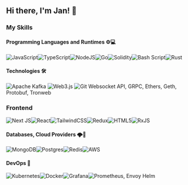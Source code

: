 ## Hi there, I'm Jan! 👋
### My Skills
#### Programming Languages and Runtimes ⚙️💻
![JavaScript](https://img.shields.io/badge/javascript-%23323330.svg?style=for-the-badge&logo=javascript&logoColor=%23F7DF1E)![TypeScript](https://img.shields.io/badge/typescript-%23007ACC.svg?style=for-the-badge&logo=typescript&logoColor=white)![NodeJS](https://img.shields.io/badge/node.js-6DA55F?style=for-the-badge&logo=node.js&logoColor=white)![Go](https://img.shields.io/badge/go-%2300ADD8.svg?style=for-the-badge&logo=go&logoColor=white)![Solidity](https://img.shields.io/badge/Solidity-%23363636.svg?style=for-the-badge&logo=solidity&logoColor=white)![Bash Script](https://img.shields.io/badge/bash_script-%23121011.svg?style=for-the-badge&logo=gnu-bash&logoColor=white)![Rust](https://img.shields.io/badge/rust-%23000000.svg?style=for-the-badge&logo=rust&logoColor=white)
#### Technologies 🛠
![Apache Kafka](https://img.shields.io/badge/Apache%20Kafka-000?style=for-the-badge&logo=apachekafka) ![Web3.js](https://img.shields.io/badge/web3.js-F16822?style=for-the-badge&logo=web3.js&logoColor=white) ![Git](https://img.shields.io/badge/git-%23F05033.svg?style=for-the-badge&logo=git&logoColor=white) Websocket API, GRPC, Ethers, Geth, Protobuf, Tronweb
### Frontend
![Next JS](https://img.shields.io/badge/Next-black?style=for-the-badge&logo=next.js&logoColor=white)![React](https://img.shields.io/badge/react-%2320232a.svg?style=for-the-badge&logo=react&logoColor=%2361DAFB)![TailwindCSS](https://img.shields.io/badge/tailwindcss-%2338B2AC.svg?style=for-the-badge&logo=tailwind-css&logoColor=white)![Redux](https://img.shields.io/badge/redux-%23593d88.svg?style=for-the-badge&logo=redux&logoColor=white)![HTML5](https://img.shields.io/badge/html5-%23E34F26.svg?style=for-the-badge&logo=html5&logoColor=white)![RxJS](https://img.shields.io/badge/rxjs-%23B7178C.svg?style=for-the-badge&logo=reactivex&logoColor=white)
#### Databases, Cloud Providers 🌩️💾
![MongoDB](https://img.shields.io/badge/MongoDB-%234ea94b.svg?style=for-the-badge&logo=mongodb&logoColor=white)![Postgres](https://img.shields.io/badge/postgres-%23316192.svg?style=for-the-badge&logo=postgresql&logoColor=white)![Redis](https://img.shields.io/badge/redis-%23DD0031.svg?style=for-the-badge&logo=redis&logoColor=white)![AWS](https://img.shields.io/badge/AWS-%23FF9900.svg?style=for-the-badge&logo=amazon-aws&logoColor=white)
#### DevOps 🔬
![Kubernetes](https://img.shields.io/badge/kubernetes-%23326ce5.svg?style=for-the-badge&logo=kubernetes&logoColor=white)![Docker](https://img.shields.io/badge/docker-%230db7ed.svg?style=for-the-badge&logo=docker&logoColor=white)![Grafana](https://img.shields.io/badge/grafana-%23F46800.svg?style=for-the-badge&logo=grafana&logoColor=white)![Prometheus](https://img.shields.io/badge/Prometheus-E6522C?style=for-the-badge&logo=Prometheus&logoColor=white), Envoy
Helm

